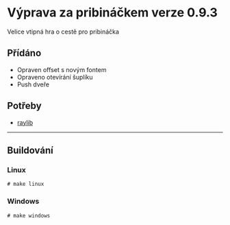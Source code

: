 # Výprava za pribináčkem verze 0.9.3
Velice vtipná hra o cestě pro pribináčka

## Přídáno
- Opraven offset s novým fontem
- Opraveno otevírání šuplíku
- Push dveře

## Potřeby
- [raylib](https://github.com/raysan5/raylib)

-------------
## Buildování
### Linux
`# make linux`

### Windows
`# make windows`
